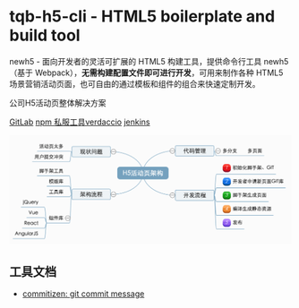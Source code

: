 # tqb-h5-cli - HTML5 boilerplate and build tool

newh5 - 面向开发者的灵活可扩展的 HTML5 构建工具，提供命令行工具 newh5（基于 Webpack），**无需构建配置文件即可进行开发**，可用来制作各种 HTML5 场景营销活动页面，也可自由的通过模板和组件的组合来快速定制开发。

公司H5活动页整体解决方案

[GitLab](https://about.gitlab.com/)
[npm 私服工具verdaccio](https://github.com/verdaccio/verdaccio)
[jenkins](https://jenkins.io/)

![架构图](./screenshot/artiche.png)


## 工具文档
- [commitizen: git commit message](https://taoqianbao.github.io/2018/03/06/git/git-cz/)